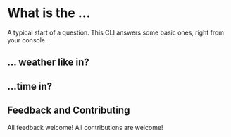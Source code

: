# What is the ...
A typical start of a question. This CLI answers some basic ones, right from your console.

## ... weather like in?

## ...time in?

## Feedback and Contributing
All feedback welcome!
All contributions are welcome!
